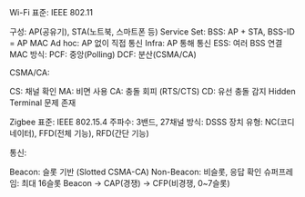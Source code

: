 Wi-Fi
표준: IEEE 802.11

구성:
AP(공유기), STA(노트북, 스마트폰 등)
Service Set:
BSS: AP + STA, BSS-ID = AP MAC
Ad hoc: AP 없이 직접 통신
Infra: AP 통해 통신
ESS: 여러 BSS 연결
MAC 방식:
PCF: 중앙(Polling)
DCF: 분산(CSMA/CA)

CSMA/CA:

CS: 채널 확인
MA: 비면 사용
CA: 충돌 회피 (RTS/CTS)
CD: 유선 충돌 감지
Hidden Terminal 문제 존재

Zigbee
표준: IEEE 802.15.4
주파수: 3밴드, 27채널
방식: DSSS
장치 유형:
NC(코디네이터), FFD(전체 기능), RFD(간단 기능)

통신:

Beacon: 슬롯 기반 (Slotted CSMA-CA)
Non-Beacon: 비슬롯, 응답 확인
슈퍼프레임:
최대 16슬롯
Beacon → CAP(경쟁) → CFP(비경쟁, 0~7슬롯)

